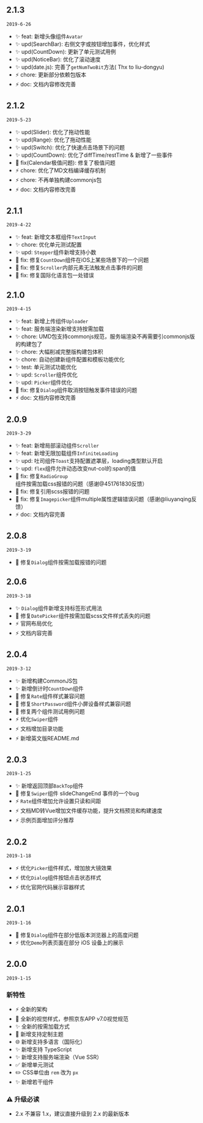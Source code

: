 ## 2.1.3

`2019-6-26`

* :sparkles: feat: 新增头像组件`Avatar`
* :sparkles: upd(SearchBar): 右侧文字或按钮增加事件，优化样式
* :sparkles: upd(CountDown): 更新了单元测试用例
* :sparkles: upd(NoticeBar): 优化了滚动速度
* :sparkles: upd(date.js): 完善了`getNumTwoBit`方法( Thx to liu-dongyu)
* :zap: chore: 更新部分依赖包版本
* :zap: doc: 文档内容修改完善

## 2.1.2

`2019-5-23`

* :sparkles: upd(Slider): 优化了拖动性能
* :sparkles: upd(Range): 优化了拖动性能
* :sparkles: upd(Switch): 优化了快速点击场景下的问题
* :sparkles: upd(CountDown): 优化了diffTime/restTime & 新增了一些事件
* :bug: fix(Calendar极值问题): 修复了极值问题
* :zap: chore: 优化了MD文档编译缓存机制
* :zap: chore: 不再单独构建commonjs包
* :zap: doc: 文档内容修改完善


## 2.1.1

`2019-4-22`

* :sparkles: feat: 新增文本框组件`TextInput`
* :sparkles: chore: 优化单元测试配置
* :sparkles: upd: `Stepper`组件新增支持小数
* :bug: fix: 修复`CountDown`组件在iOS上某些场景下的一个问题
* :bug: fix: 修复`Scroller`内部元素无法触发点击事件的问题
* :bug: fix: 修复国际化语言包一处错误

## 2.1.0

`2019-4-15`

* :sparkles: feat: 新增上传组件`Uploader`
* :sparkles: feat: 服务端渲染新增支持按需加载
* :sparkles: chore: UMD包支持commonjs规范，服务端渲染不再需要引commonjs版的构建包了
* :sparkles: chore: 大幅削减完整版构建包体积
* :sparkles: chore: 自动创建新组件配置和模板功能优化
* :sparkles: test: 单元测试功能优化
* :sparkles: upd: `Scroller`组件优化
* :sparkles: upd: `Picker`组件优化 
* :bug: fix: 修复`Dialog`组件取消按钮触发事件错误的问题
* :zap: doc: 文档内容修改完善

## 2.0.9

`2019-3-29`

* :sparkles: feat: 新增局部滚动组件`Scroller`
* :sparkles: feat: 新增无限加载组件`InfiniteLoading`
* :sparkles: upd: 吐司组件`Toast`支持配置遮罩层，loading类型默认开启
* :sparkles: upd: `flex`组件允许动态改变nut-col的:span的值 
* :bug: fix: 修复`RadioGroup`组件按需加载css报错的问题（感谢@451761830反馈）
* :bug: fix: 修复引用scss报错的问题
* :bug: fix: 修复`Imagepicker`组件multiple属性逻辑错误问题（感谢@liuyanqing反馈）
* :zap: doc: 文档内容完善

## 2.0.8

`2019-3-19`

* :bug: 修复`Dialog`组件按需加载报错的问题

## 2.0.6

`2019-3-18`

* :sparkles: `Dialog`组件新增支持标签形式用法
* :bug: 修复`DatePicker`组件按需加载scss文件样式丢失的问题
* :zap: 官网布局优化
* :zap: 文档内容完善

## 2.0.4

`2019-3-12`

* :sparkles: 新增构建CommonJS包
* :sparkles: 新增倒计时`CountDown`组件
* :bug: 修复`Rate`组件样式兼容问题
* :bug: 修复`ShortPassword`组件小屏设备样式兼容问题
* :bug: 修复两个组件测试用例问题
* :zap: 优化`Swiper`组件
* :zap: 文档增加目录功能
* :zap: 新增英文版README.md

## 2.0.3

`2019-1-25`

* :sparkles: 新增返回顶部`BackTop`组件
* :bug: 修复`Swiper`组件 slideChangeEnd 事件的一个bug
* :zap: `Rate`组件增加允许设置只读和间距
* :zap: 文档MD转Vue增加文件缓存功能，提升文档预览和构建速度
* :zap: 示例页面增加评分推荐

## 2.0.2

`2019-1-18`

* :zap: 优化`Picker`组件样式，增加放大镜效果
* :zap: 优化`Dialog`组件按钮点击状态样式
* :zap: 优化官网代码展示容器样式

## 2.0.1

`2019-1-16`

* :bug: 修复`Dialog`组件在部分低版本浏览器上的高度问题
* :zap: 优化`Demo`列表页面在部分 iOS 设备上的展示

## 2.0.0

`2019-1-15`

### 新特性

- :zap: 全新的架构
- :lipstick: 全新的视觉样式，参照京东APP v7.0视觉规范
- :sparkles: 全新的按需加载方式
- :art: 新增支持定制主题
- :globe_with_meridians: 新增支持多语言（国际化）
- :sparkles: 新增支持 TypeScript
- :sparkles: 新增支持服务端渲染（Vue SSR）
- :white_check_mark: 新增单元测试
- :pencil2: CSS单位由 `rem` 改为 `px`
- :sparkles: 新增若干组件


### ⚠️ 升级必读

- 2.x 不兼容 1.x，建议直接升级到 2.x 的最新版本
